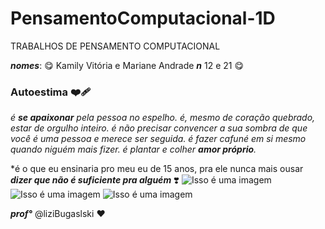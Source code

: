 # PensamentoComputacional-1D
TRABALHOS DE PENSAMENTO COMPUTACIONAL

***nomes***: 😋 Kamily Vitória e Mariane Andrade ***n*** 12 e 21 😋
### Autoestima ❤️‍🩹
*é ***se apaixonar*** pela pessoa no espelho. é,
mesmo de coração quebrado, estar de
orgulho inteiro. é não precisar convencer
a sua sombra de que você é uma pessoa
e merece ser seguida. é fazer cafuné em 
si mesmo quando niguém mais fizer. é
plantar e colher ***amor próprio***.* 

*é o que eu ensinaria pro meu eu de 
15 anos, pra ele nunca mais ousar
***dizer que não é suficiente pra alguém***  ❣️
![Isso é uma imagem](https://i.pinimg.com/236x/45/f9/b3/45f9b39c098e80bbc2e45b1fda55a5a9.jpg)
![Isso é uma imagem](https://i.pinimg.com/236x/9f/71/7f/9f717fc559b93e52940515845ea659aa.jpg)
![Isso é uma imagem](https://i.pinimg.com/236x/d1/e3/da/d1e3dafb41047e2ebdbf3930c19d2152.jpg)

***prof°*** @liziBugaslski ♥️
